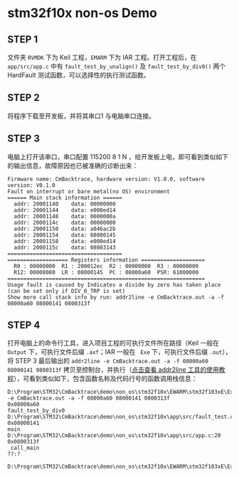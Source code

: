 # stm32f10x non-os Demo

## STEP 1

文件夹 `RVMDK` 下为 Keil 工程，`EMARM` 下为 IAR 工程。打开工程后，在 `app/src/app.c` 中有 `fault_test_by_unalign()` 及 `fault_test_by_div0()` 两个 HardFault 测试函数，可以选择性的执行测试函数。

## STEP 2

将程序下载至开发板，并将其串口1 与电脑串口连接。

## STEP 3

电脑上打开该串口，串口配置 115200 8 1 N ，给开发板上电，即可看到类似如下的输出信息，故障原因也已被准确的诊断出来：

```
Firmware name: CmBacktrace, hardware version: V1.0.0, software version: V0.1.0
Fault on interrupt or bare metal(no OS) environment
====== Main stack information ======
  addr: 20001140    data: 00000000
  addr: 20001144    data: e000ed14
  addr: 20001148    data: 0000000a
  addr: 2000114c    data: 00000000
  addr: 20001150    data: a046ac2b
  addr: 20001154    data: 08000145
  addr: 20001158    data: e000ed14
  addr: 2000115c    data: 08003143
====================================
=================== Registers information ====================
  R0 : 00000000  R1 : 200012ec  R2 : 00000000  R3 : 00000000
  R12: 00008080  LR : 08000145  PC : 08000a60  PSR: 61000000
==============================================================
Usage fault is caused by Indicates a divide by zero has taken place (can be set only if DIV_0_TRP is set)
Show more call stack info by run: addr2line -e CmBacktrace.out -a -f 08000a60 08000141 0800313f 
```

## STEP 4

打开电脑上的命令行工具，进入项目工程的可执行文件所在路径（Keil 一般在 `Output` 下，可执行文件后缀 `.axf`；IAR 一般在 ` Exe` 下，可执行文件后缀 `.out`），将 STEP 3 最后输出的 `addr2line -e CmBacktrace.out -a -f 08000a60 08000141 0800313f` 拷贝至控制台，并执行（[点击查看 addr2line 工具的使用教程](https://github.com/armink/CmBacktrace/blob/master/docs/zh/how%20to%20use%20addr2line%20for%20call%20stack.md)），可看到类似如下，包含函数名称及代码行号的函数调用栈信息：

```
D:\Program\STM32\CmBacktrace\demo\non_os\stm32f10x\EWARM\stm32f103xE\Exe>addr2line -e CmBacktrace.out -a -f 08000a60 08000141 0800313f
0x08000a60
fault_test_by_div0
D:\Program\STM32\CmBacktrace\demo\non_os\stm32f10x\app\src/fault_test.c:38
0x08000141
main
D:\Program\STM32\CmBacktrace\demo\non_os\stm32f10x\app\src/app.c:20
0x0800313f
_call_main
??:?

D:\Program\STM32\CmBacktrace\demo\non_os\stm32f10x\EWARM\stm32f103xE\Exe>
```
